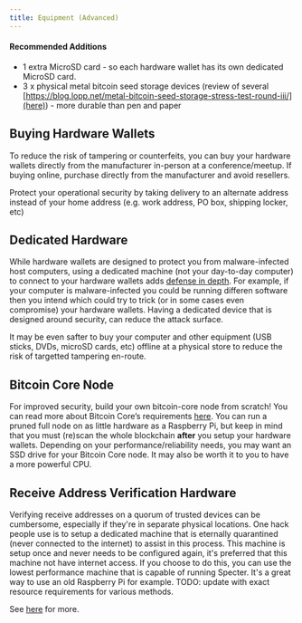 ```yaml
---
title: Equipment (Advanced)
---
```


#### Recommended Additions
* 1 extra MicroSD card - so each hardware wallet has its own dedicated MicroSD card.
* 3 x physical metal bitcoin seed storage devices (review of several [https://blog.lopp.net/metal-bitcoin-seed-storage-stress-test-round-iii/](here)) - more durable than pen and paper

## Buying Hardware Wallets
To reduce the risk of tampering or counterfeits, you can buy your hardware wallets directly from the manufacturer in-person at a conference/meetup.
If buying online, purchase directly from the manufacturer and avoid resellers.

Protect your operational security by taking delivery to an alternate address instead of your home address (e.g. work address, PO box, shipping locker, etc)

## Dedicated Hardware
While hardware wallets are designed to protect you from malware-infected host computers, using a dedicated machine (not your day-to-day computer) to connect to your hardware wallets adds [defense in depth](https://en.wikipedia.org/wiki/Defense_in_depth_(computing)).
For example, if your computer is malware-infected you could be running differen software then you intend which could try to trick (or in some cases even compromise) your hardware wallets.
Having a dedicated device that is designed around security, can reduce the attack surface.

It may be even safter to buy your computer and other equipment (USB sticks, DVDs, microSD cards, etc) offline at a physical store to reduce the risk of targetted tampering en-route.

## Bitcoin Core Node
For improved security, build your own bitcoin-core node from scratch!
You can read more about Bitcoin Core’s requirements [here](https://bitcoin.org/en/bitcoin-core/features/requirements).
You can run a pruned full node on as little hardware as a Raspberry Pi, but keep in mind that you must (re)scan the whole blockchain **after** you setup your hardware wallets.
Depending on your performance/reliability needs, you may want an SSD drive for your Bitcoin Core node.
It may also be worth it to you to have a more powerful CPU.

## Receive Address Verification Hardware
Verifying receive addresses on a quorum of trusted devices can be cumbersome, especially if they're in separate physical locations.
One hack people use is to setup a dedicated machine that is eternally quarantined (never connected to the internet) to assist in this process.
This machine is setup once and never needs to be configured again, it's preferred that this machine not have internet access.
If you choose to do this, you can use the lowest performance machine that is capable of running Specter.
It's a great way to use an old Raspberry Pi for example.
TODO: update with exact resource requirements for various methods.

See [here](/verify-receive-advaned) for more.
